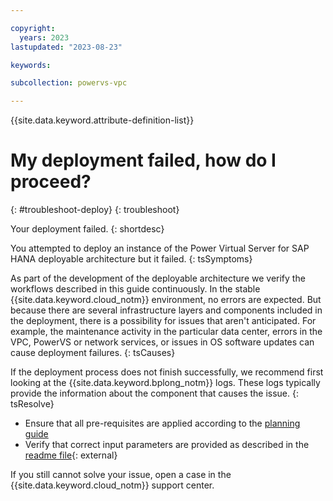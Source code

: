 ```yaml
---

copyright:
  years: 2023
lastupdated: "2023-08-23"

keywords:

subcollection: powervs-vpc

---
```


{{site.data.keyword.attribute-definition-list}}

# My deployment failed, how do I proceed?
{: #troubleshoot-deploy}
{: troubleshoot}

Your deployment failed.
{: shortdesc}

You attempted to deploy an instance of the Power Virtual Server for SAP HANA deployable architecture but it failed.
{: tsSymptoms}

As part of the development of the deployable architecture we verify the workflows described in this guide continuously. In the stable {{site.data.keyword.cloud_notm}} environment, no errors are expected. But because there are several infrastructure layers and components included in the deployment, there is a possibility for issues that aren't anticipated. For example, the maintenance activity in the particular data center, errors in the VPC, PowerVS or network services, or issues in OS software updates can cause deployment failures.
{: tsCauses}

If the deployment process does not finish successfully, we recommend first looking at the {{site.data.keyword.bplong_notm}} logs. These logs typically provide the information about the component that causes the issue. 
{: tsResolve}

- Ensure that all pre-requisites are applied according to the [planning guide](/docs/powervs-vpc?topic=powervs-vpc-automation-planning)
- Verify that correct input parameters are provided as described in the [readme file](https://github.com/terraform-ibm-modules/terraform-ibm-powervs-infrastructure/blob/main/solutions/full-stack/README.md){: external}


If you still cannot solve your issue, open a case in the {{site.data.keyword.cloud_notm}} support center.
